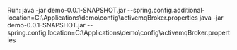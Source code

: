 
Run:
java -jar demo-0.0.1-SNAPSHOT.jar --spring.config.additional-location=C:\Applications\demo\config\activemqBroker.properties
java -jar demo-0.0.1-SNAPSHOT.jar --spring.config.location=C:\Applications\demo\config\activemqBroker.properties